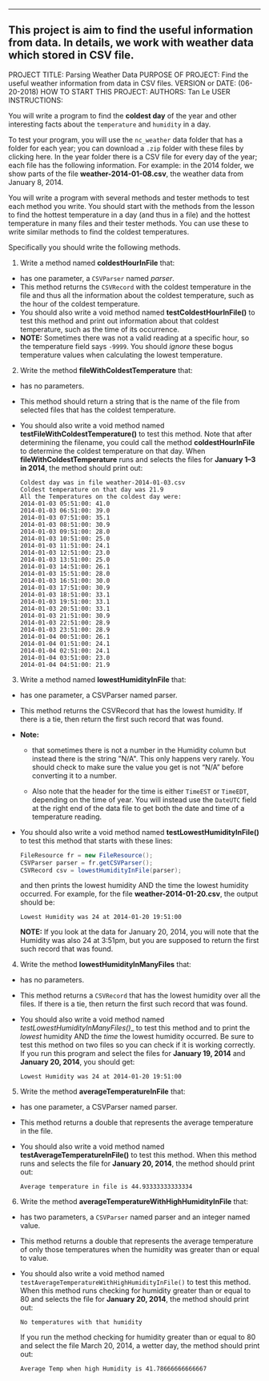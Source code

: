 ------------------------------------------------------------------------
This project is aim to find the useful information from data.
In details, we work with weather data which stored in CSV file.
------------------------------------------------------------------------

PROJECT TITLE: Parsing Weather Data
PURPOSE OF PROJECT: Find the useful weather information from data in CSV files.
VERSION or DATE: (06-20-2018)
HOW TO START THIS PROJECT:
AUTHORS: Tan Le
USER INSTRUCTIONS:

You will write a program to find the __coldest day__ of the year and other interesting facts about the `temperature` and `humidity` in a day.

To test your program, you will use the `nc_weather` data folder that has a folder for each year; you can download a `.zip` folder with these files by clicking here. In the year folder there is a CSV file for every day of the year; each file has the following information. For example: in the 2014 folder, we show parts of the file __weather-2014-01-08.csv__, the weather data from January 8, 2014.

You will write a program with several methods and tester methods to test each method you write. You should start with the methods from the lesson to find the hottest temperature in a day (and thus in a file) and the hottest temperature in many files and their tester methods. You can use these to write similar methods to find the coldest temperatures.

Specifically you should write the following methods.

1. Write a method named __coldestHourInFile__ that:
- has one parameter, a `CSVParser` named _parser_.
- This method returns the `CSVRecord` with the coldest temperature in the file and thus all the information about the coldest temperature, such as the hour of the coldest temperature.
- You should also write a void method named __testColdestHourInFile()__ to test this method and print out information about that coldest temperature, such as the time of its occurrence.
- __NOTE:__ Sometimes there was not a valid reading at a specific hour, so the temperature field says `-9999`. You should _ignore_ these bogus temperature values when calculating the lowest temperature.

2. Write the method __fileWithColdestTemperature__ that:
- has no parameters.
- This method should return a string that is the name of the file from selected files that has the coldest temperature.
- You should also write a void method named __testFileWithColdestTemperature()__ to test this method. Note that after determining the filename, you could call the method __coldestHourInFile__ to determine the coldest temperature on that day. When __fileWithColdestTemperature__ runs and selects the files for __January 1–3 in 2014__, the method should print out:

    ```text
    Coldest day was in file weather-2014-01-03.csv
    Coldest temperature on that day was 21.9
    All the Temperatures on the coldest day were:
    2014-01-03 05:51:00: 41.0
    2014-01-03 06:51:00: 39.0
    2014-01-03 07:51:00: 35.1
    2014-01-03 08:51:00: 30.9
    2014-01-03 09:51:00: 28.0
    2014-01-03 10:51:00: 25.0
    2014-01-03 11:51:00: 24.1
    2014-01-03 12:51:00: 23.0
    2014-01-03 13:51:00: 25.0
    2014-01-03 14:51:00: 26.1
    2014-01-03 15:51:00: 28.0
    2014-01-03 16:51:00: 30.0
    2014-01-03 17:51:00: 30.9
    2014-01-03 18:51:00: 33.1
    2014-01-03 19:51:00: 33.1
    2014-01-03 20:51:00: 33.1
    2014-01-03 21:51:00: 30.9
    2014-01-03 22:51:00: 28.9
    2014-01-03 23:51:00: 28.9
    2014-01-04 00:51:00: 26.1
    2014-01-04 01:51:00: 24.1
    2014-01-04 02:51:00: 24.1
    2014-01-04 03:51:00: 23.0
    2014-01-04 04:51:00: 21.9
    ```

3. Write a method named __lowestHumidityInFile__ that:
- has one parameter, a CSVParser named parser.
- This method returns the CSVRecord that has the lowest humidity. If there is a tie, then return the first such record that was found.
- __Note:__
  - that sometimes there is not a number in the Humidity column but instead there is the string "N/A". This only happens very rarely. You should check to make sure the value you get is not “N/A” before converting it to a number.

  - Also note that the header for the time is either `TimeEST` or `TimeEDT`, depending on the time of year. You will instead use the `DateUTC` field at the right end of the data file to get both the date and time of a temperature reading.

- You should also write a void method named __testLowestHumidityInFile()__ to test this method that starts with these lines:

    ```java
    FileResource fr = new FileResource();
    CSVParser parser = fr.getCSVParser();
    CSVRecord csv = lowestHumidityInFile(parser);
    ```

    and then prints the lowest humidity AND the time the lowest humidity occurred. For example, for the file __weather-2014-01-20.csv__, the output should be:

    ```text
    Lowest Humidity was 24 at 2014-01-20 19:51:00
    ```

    __NOTE:__ If you look at the data for January 20, 2014, you will note that the Humidity was also 24 at 3:51pm, but you are supposed to return the first such record that was found.

4. Write the method __lowestHumidityInManyFiles__ that:
- has no parameters.
- This method returns a `CSVRecord` that has the lowest humidity over all the files. If there is a tie, then return the first such record that was found.
- You should also write a void method named _testLowestHumidityInManyFiles()__ to test this method and to print the _lowest_ humidity AND the _time_ the lowest humidity occurred. Be sure to test this method on two files so you can check if it is working correctly. If you run this program and select the files for __January 19, 2014__ and __January 20, 2014__, you should get:

    ```text
    Lowest Humidity was 24 at 2014-01-20 19:51:00
    ```

5. Write the method __averageTemperatureInFile__ that:
- has one parameter, a CSVParser named parser.
- This method returns a double that represents the average temperature in the file.
- You should also write a void method named __testAverageTemperatureInFile()__ to test this method. When this method runs and selects the file for __January 20, 2014__, the method should print out:

    ```text
    Average temperature in file is 44.93333333333334
    ```

6. Write the method __averageTemperatureWithHighHumidityInFile__ that:
- has two parameters, a `CSVParser` named parser and an integer named value.
- This method returns a double that represents the average temperature of only those temperatures when the humidity was greater than or equal to value.
- You should also write a void method named `testAverageTemperatureWithHighHumidityInFile()` to test this method. When this method runs checking for humidity greater than or equal to 80 and selects the file for __January 20, 2014__, the method should print out:

    ```text
    No temperatures with that humidity
    ```

    If you run the method checking for humidity greater than or equal to 80 and select the file March 20, 2014, a wetter day, the method should print out:

    ```text
    Average Temp when high Humidity is 41.78666666666667
    ```